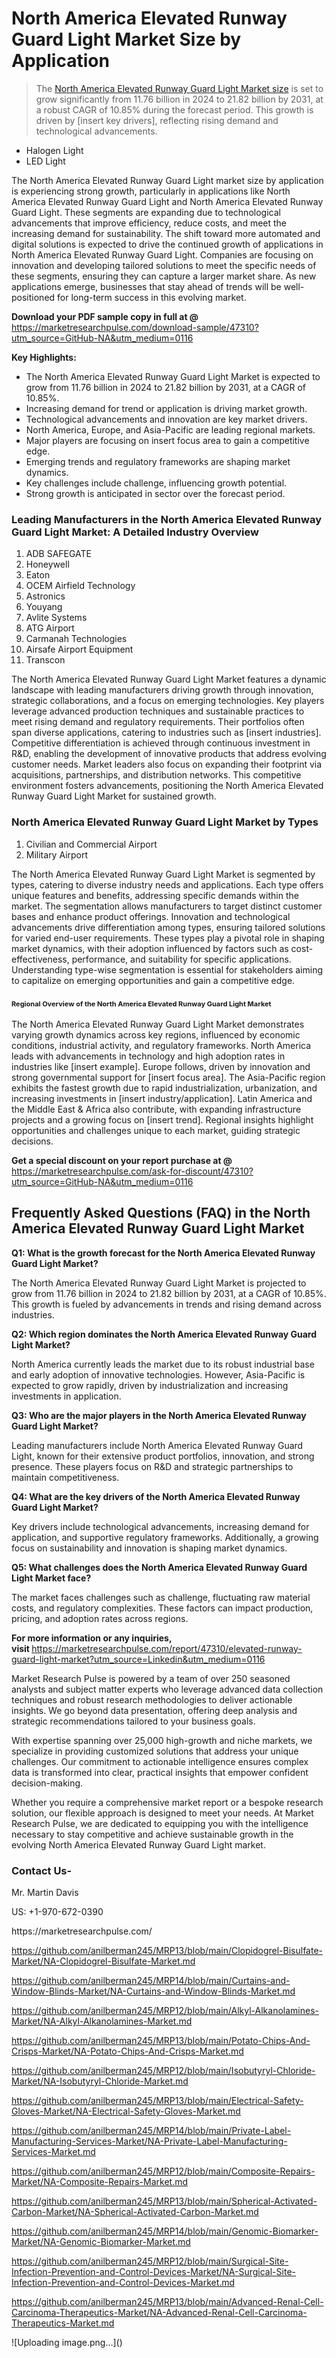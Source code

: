 <h1>North America Elevated Runway Guard Light Market&nbsp;Size by Application</h1><blockquote><p>The <a href="https://marketresearchpulse.com/download-sample/47310?utm_source=GitHub-NA&amp;utm_medium=0116">North America Elevated Runway Guard Light Market size</a> is set to grow significantly from 11.76 billion in 2024 to 21.82 billion by 2031, at a robust CAGR of 10.85% during the forecast period. This growth is driven by [insert key drivers], reflecting rising demand and technological advancements.</p></blockquote><ul><li>Halogen Light<li> LED Light</li></ul><p>The North America Elevated Runway Guard Light market size by application is experiencing strong growth, particularly in applications like North America Elevated Runway Guard Light and North America Elevated Runway Guard Light. These segments are expanding due to technological advancements that improve efficiency, reduce costs, and meet the increasing demand for sustainability. The shift toward more automated and digital solutions is expected to drive the continued growth of applications in North America Elevated Runway Guard Light. Companies are focusing on innovation and developing tailored solutions to meet the specific needs of these segments, ensuring they can capture a larger market share. As new applications emerge, businesses that stay ahead of trends will be well-positioned for long-term success in this evolving market.</p><p><strong>Download your PDF sample copy in full at @ </strong><a href="https://marketresearchpulse.com/download-sample/47310?utm_source=GitHub-NA&amp;utm_medium=0116">https://marketresearchpulse.com/download-sample/47310?utm_source=GitHub-NA&amp;utm_medium=0116</a></p><p><strong>Key Highlights: </strong></p><ul><li>The North America Elevated Runway Guard Light Market is expected to grow from 11.76 billion in 2024 to 21.82 billion by 2031, at a CAGR of 10.85%.</li><li>Increasing demand for trend or application is driving market growth.</li><li>Technological advancements and innovation are key market drivers.</li><li>North America, Europe, and Asia-Pacific are leading regional markets.</li><li>Major players are focusing on insert focus area to gain a competitive edge.</li><li>Emerging trends and regulatory frameworks are shaping market dynamics.</li><li>Key challenges include challenge, influencing growth potential.</li><li>Strong growth is anticipated in sector over the forecast period.</li></ul><h3>Leading Manufacturers in the North America Elevated Runway Guard Light Market: A Detailed Industry Overview</h3><ol><li>ADB SAFEGATE</li><li>Honeywell</li><li>Eaton</li><li>OCEM Airfield Technology</li><li>Astronics</li><li>Youyang</li><li>Avlite Systems</li><li>ATG Airport</li><li>Carmanah Technologies</li><li>Airsafe Airport Equipment</li><li>Transcon</li></ol><div class="flex max-w-full flex-col flex-grow"><div class="min-h-8 text-message flex w-full flex-col items-end gap-2 whitespace-normal break-words [.text-message+&amp;]:mt-5" dir="auto" data-message-author-role="assistant" data-message-id="fd8432e4-4910-450d-b182-61b7bfb0a01f" data-message-model-slug="gpt-4o"><div class="flex w-full flex-col gap-1 empty:hidden first:pt-[3px]"><div class="markdown prose w-full break-words dark:prose-invert light"><p>The North America Elevated Runway Guard Light Market features a dynamic landscape with leading manufacturers driving growth through innovation, strategic collaborations, and a focus on emerging technologies. Key players leverage advanced production techniques and sustainable practices to meet rising demand and regulatory requirements. Their portfolios often span diverse applications, catering to industries such as [insert industries]. Competitive differentiation is achieved through continuous investment in R&amp;D, enabling the development of innovative products that address evolving customer needs. Market leaders also focus on expanding their footprint via acquisitions, partnerships, and distribution networks. This competitive environment fosters advancements, positioning the North America Elevated Runway Guard Light Market for sustained growth.</p></div></div></div></div><h3>North America Elevated Runway Guard Light Market by Types</h3><ol><li>Civilian and Commercial Airport<li> Military Airport</li></ol><div class="flex max-w-full flex-col flex-grow"><div class="min-h-8 text-message flex w-full flex-col items-end gap-2 whitespace-normal break-words [.text-message+&amp;]:mt-5" dir="auto" data-message-author-role="assistant" data-message-id="084470be-0bb7-4664-bddf-5156b4f41249" data-message-model-slug="gpt-4o-mini"><div class="flex w-full flex-col gap-1 empty:hidden first:pt-[3px]"><div class="markdown prose w-full break-words dark:prose-invert light"><p>The North America Elevated Runway Guard Light Market is segmented by types, catering to diverse industry needs and applications. Each type offers unique features and benefits, addressing specific demands within the market. The segmentation allows manufacturers to target distinct customer bases and enhance product offerings. Innovation and technological advancements drive differentiation among types, ensuring tailored solutions for varied end-user requirements. These types play a pivotal role in shaping market dynamics, with their adoption influenced by factors such as cost-effectiveness, performance, and suitability for specific applications. Understanding type-wise segmentation is essential for stakeholders aiming to capitalize on emerging opportunities and gain a competitive edge.</p></div></div></div></div><h3><span style="font-size: 11px;">Regional Overview of the North America Elevated Runway Guard Light Market</span></h3><div class="flex max-w-full flex-col flex-grow"><div class="min-h-8 text-message flex w-full flex-col items-end gap-2 whitespace-normal break-words [.text-message+&amp;]:mt-5" dir="auto" data-message-author-role="assistant" data-message-id="e9038762-ce64-4e30-91c9-9bd413514231" data-message-model-slug="gpt-4o-mini"><div class="flex w-full flex-col gap-1 empty:hidden first:pt-[3px]"><div class="markdown prose w-full break-words dark:prose-invert light"><p>The North America Elevated Runway Guard Light Market demonstrates varying growth dynamics across key regions, influenced by economic conditions, industrial activity, and regulatory frameworks. North America leads with advancements in technology and high adoption rates in industries like [insert example]. Europe follows, driven by innovation and strong governmental support for [insert focus area]. The Asia-Pacific region exhibits the fastest growth due to rapid industrialization, urbanization, and increasing investments in [insert industry/application]. Latin America and the Middle East &amp; Africa also contribute, with expanding infrastructure projects and a growing focus on [insert trend]. Regional insights highlight opportunities and challenges unique to each market, guiding strategic decisions.</p></div></div></div></div><p><strong>Get a special discount on your report purchase at @ </strong><a href="https://marketresearchpulse.com/ask-for-discount/47310?utm_source=GitHub-NA&amp;utm_medium=0116">https://marketresearchpulse.com/ask-for-discount/47310?utm_source=GitHub-NA&amp;utm_medium=0116</a></p><h2>Frequently Asked Questions (FAQ) in the North America Elevated Runway Guard Light Market</h2><p><strong>Q1: What is the growth forecast for the North America Elevated Runway Guard Light Market?</strong></p><p>The North America Elevated Runway Guard Light Market is projected to grow from 11.76 billion in 2024 to 21.82 billion by 2031, at a CAGR of 10.85%. This growth is fueled by advancements in trends and rising demand across industries.</p><p><strong>Q2: Which region dominates the North America Elevated Runway Guard Light Market?</strong></p><p>North America currently leads the market due to its robust industrial base and early adoption of innovative technologies. However, Asia-Pacific is expected to grow rapidly, driven by industrialization and increasing investments in application.</p><p><strong>Q3: Who are the major players in the North America Elevated Runway Guard Light Market?</strong></p><p>Leading manufacturers include North America Elevated Runway Guard Light, known for their extensive product portfolios, innovation, and strong presence. These players focus on R&amp;D and strategic partnerships to maintain competitiveness.</p><p><strong>Q4: What are the key drivers of the North America Elevated Runway Guard Light Market?</strong></p><p>Key drivers include technological advancements, increasing demand for application, and supportive regulatory frameworks. Additionally, a growing focus on sustainability and innovation is shaping market dynamics.</p><p><strong>Q5: What challenges does the North America Elevated Runway Guard Light Market face?</strong></p><p>The market faces challenges such as challenge, fluctuating raw material costs, and regulatory complexities. These factors can impact production, pricing, and adoption rates across regions.</p><p><strong>For more information or any inquiries, visit&nbsp;</strong><a href="https://marketresearchpulse.com/report/47310/elevated-runway-guard-light-market?utm_source=Linkedin&utm_medium=0116">https://marketresearchpulse.com/report/47310/elevated-runway-guard-light-market?utm_source=Linkedin&utm_medium=0116</a></p><p>Market Research Pulse is powered by a team of over 250 seasoned analysts and subject matter experts who leverage advanced data collection techniques and robust research methodologies to deliver actionable insights. We go beyond data presentation, offering deep analysis and strategic recommendations tailored to your business goals.</p><p>With expertise spanning over 25,000 high-growth and niche markets, we specialize in providing customized solutions that address your unique challenges. Our commitment to actionable intelligence ensures complex data is transformed into clear, practical insights that empower confident decision-making.</p><p>Whether you require a comprehensive market report or a bespoke research solution, our flexible approach is designed to meet your needs. At Market Research Pulse, we are dedicated to equipping you with the intelligence necessary to stay competitive and achieve sustainable growth in the evolving North America Elevated Runway Guard Light market.</p><h3><strong>Contact Us-</strong></h3><p>Mr. Martin Davis</p><p>US: +1-970-672-0390</p><p>https://marketresearchpulse.com/</p><p><a href="https://github.com/anilberman245/MRP13/blob/main/Clopidogrel-Bisulfate-Market/NA-Clopidogrel-Bisulfate-Market.md">https://github.com/anilberman245/MRP13/blob/main/Clopidogrel-Bisulfate-Market/NA-Clopidogrel-Bisulfate-Market.md</a></p><p><a href="https://github.com/anilberman245/MRP14/blob/main/Curtains-and-Window-Blinds-Market/NA-Curtains-and-Window-Blinds-Market.md">https://github.com/anilberman245/MRP14/blob/main/Curtains-and-Window-Blinds-Market/NA-Curtains-and-Window-Blinds-Market.md</a></p><p><a href="https://github.com/anilberman245/MRP12/blob/main/Alkyl-Alkanolamines-Market/NA-Alkyl-Alkanolamines-Market.md">https://github.com/anilberman245/MRP12/blob/main/Alkyl-Alkanolamines-Market/NA-Alkyl-Alkanolamines-Market.md</a></p><p><a href="https://github.com/anilberman245/MRP13/blob/main/Potato-Chips-And-Crisps-Market/NA-Potato-Chips-And-Crisps-Market.md">https://github.com/anilberman245/MRP13/blob/main/Potato-Chips-And-Crisps-Market/NA-Potato-Chips-And-Crisps-Market.md</a></p><p><a href="https://github.com/anilberman245/MRP12/blob/main/Isobutyryl-Chloride-Market/NA-Isobutyryl-Chloride-Market.md">https://github.com/anilberman245/MRP12/blob/main/Isobutyryl-Chloride-Market/NA-Isobutyryl-Chloride-Market.md</a></p><p><a href="https://github.com/anilberman245/MRP13/blob/main/Electrical-Safety-Gloves-Market/NA-Electrical-Safety-Gloves-Market.md">https://github.com/anilberman245/MRP13/blob/main/Electrical-Safety-Gloves-Market/NA-Electrical-Safety-Gloves-Market.md</a></p><p><a href="https://github.com/anilberman245/MRP14/blob/main/Private-Label-Manufacturing-Services-Market/NA-Private-Label-Manufacturing-Services-Market.md">https://github.com/anilberman245/MRP14/blob/main/Private-Label-Manufacturing-Services-Market/NA-Private-Label-Manufacturing-Services-Market.md</a></p><p><a href="https://github.com/anilberman245/MRP12/blob/main/Composite-Repairs-Market/NA-Composite-Repairs-Market.md">https://github.com/anilberman245/MRP12/blob/main/Composite-Repairs-Market/NA-Composite-Repairs-Market.md</a></p><p><a href="https://github.com/anilberman245/MRP13/blob/main/Spherical-Activated-Carbon-Market/NA-Spherical-Activated-Carbon-Market.md">https://github.com/anilberman245/MRP13/blob/main/Spherical-Activated-Carbon-Market/NA-Spherical-Activated-Carbon-Market.md</a></p><p><a href="https://github.com/anilberman245/MRP14/blob/main/Genomic-Biomarker-Market/NA-Genomic-Biomarker-Market.md">https://github.com/anilberman245/MRP14/blob/main/Genomic-Biomarker-Market/NA-Genomic-Biomarker-Market.md</a></p><p><a href="https://github.com/anilberman245/MRP12/blob/main/Surgical-Site-Infection-Prevention-and-Control-Devices-Market/NA-Surgical-Site-Infection-Prevention-and-Control-Devices-Market.md">https://github.com/anilberman245/MRP12/blob/main/Surgical-Site-Infection-Prevention-and-Control-Devices-Market/NA-Surgical-Site-Infection-Prevention-and-Control-Devices-Market.md</a></p><p><a href="https://github.com/anilberman245/MRP13/blob/main/Advanced-Renal-Cell-Carcinoma-Therapeutics-Market/NA-Advanced-Renal-Cell-Carcinoma-Therapeutics-Market.md">https://github.com/anilberman245/MRP13/blob/main/Advanced-Renal-Cell-Carcinoma-Therapeutics-Market/NA-Advanced-Renal-Cell-Carcinoma-Therapeutics-Market.md</a></p>
![Uploading image.png…]()
